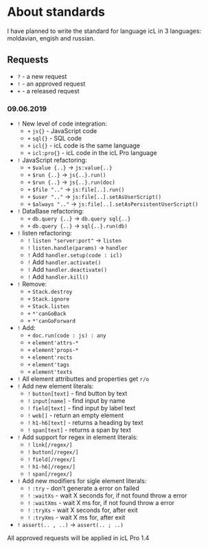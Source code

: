 # About standards

I have planned to write the standard for language icL in 3 languages:
moldavian, engish and russian.

## Requests

* `?` - a new request
* `!` - an approved request
* `+` - a released request

### 09.06.2019

* `!` New level of code integration:
  * `+` `js{}` - JavaScript code
  * `+` `sql{}` - SQL code
  * `+` `icl{}` - icL code is the same language
  * `+` `icl:pro{}` - icL code in the icL Pro language
* `!` JavaScript refactoring:
  * `+` `$value {..}` → `js:value{..}`
  * `+` `$run {..}` → `js{..}.run()`
  * `+` `$run {..}` → `js{..}.run(doc)`
  * `+` `$file ".."` → `js:file[..].run()`
  * `+` `$user ".."` → `js:file[..].setAsUserScript()`
  * `+` `$always ".."` → `js:file[..].setAsPersistentUserScript()`
* `!` DataBase refactoring:
  * `+` `db.query {..}` → `db.query sql{..}`
  * `+` `db.query {..}` → `sql{..}.run(db)`
* `!` listen refactoring:
  * `!` `listen "server:port"` → `listen`
  * `!` `listen.handle(params)` → `handler`
  * `!` Add `handler.setup(code : icl)`
  * `!` Add `handler.activate()`
  * `!` Add `handler.deactivate()`
  * `!` Add `handler.kill()`
* `!` Remove:
  * `+` `Stack.destroy`
  * `+` `Stack.ignore`
  * `+` `Stack.listen`
  * `+` `*'canGoBack`
  * `+` `*'canGoForward`
* `!` Add:
  * `+` `doc.run(code : js) : any`
  * `+` `element'attrs-*`
  * `+` `element'props-*`
  * `+` `element'rects`
  * `+` `element'tags`
  * `+` `element'texts`
* `!` All element attributtes and properties get `r/o`
* `!` Add new element literals:
  * `!` `button[text]` - find button by text
  * `!` `input[name]` - find input by name
  * `!` `field[text]` - find input by label text
  * `!` `web[]` - return an empty element
  * `!` `h1-h6[text]` - returns a heading by text
  * `!` `span[text]` - returns a span by text
* `!` Add support for regex in element literals:
  * `!` `link[/regex/]`
  * `!` `button[/regex/]`
  * `!` `field[/regex/]`
  * `!` `h1-h6[/regex/]`
  * `!` `span[/regex/]`
* `!` Add new modifiers for sigle element literals:
  * `!` `:try` - don't generate a error on failed
  * `!` `:waitXs` - wait X seconds for, if not found throw a error
  * `!` `:waitXms` - wait X ms for, if not found throw a error
  * `!` `:tryXs` - wait X seconds for, after exit
  * `!` `:tryXms` - wait X ms for, after exit
* `!` `assert(.. , ..)` → `assert(.. ; ..)`

All approved requests will be applied in icL Pro 1.4
